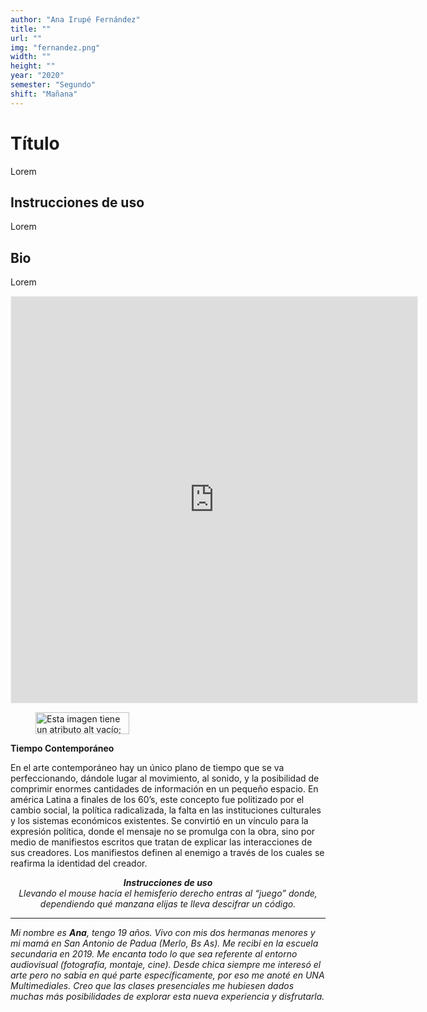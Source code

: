 ```yaml
---
author: "Ana Irupé Fernández"
title: ""
url: ""
img: "fernandez.png"
width: ""
height: ""
year: "2020"
semester: "Segundo"
shift: "Mañana"
---
```


<p></p>

# Título

Lorem 

## Instrucciones de uso 

Lorem

## Bio

Lorem

<!-- wp:html -->
<p align="center"><iframe width="650" height="650" frameborder="0" scrolling="no" style="width:650px; margin:0 auto!important;border: 1px solid #F2F2F3; z-index: 100;" src="https://editor.p5js.org/Astoreth/embed/QsHd8LSy0"></iframe></p>
<!-- /wp:html -->

<!-- wp:image {"align":"center","width":150,"height":35} -->
<div class="wp-block-image"><figure class="aligncenter is-resized"><img src="https://am1-lacabanne.atamvirtual.com.ar/wp-content/uploads/2020/12/usabilidad-AM12020-noMobile.png" alt="Esta imagen tiene un atributo alt vacío; el nombre del archivo es usabilidad-AM12020-noMobile.png" width="150" height="35"/></figure></div>
<!-- /wp:image -->

<!-- wp:paragraph -->
<p><strong>Tiempo Contemporáneo</strong></p>
<!-- /wp:paragraph -->

<!-- wp:paragraph -->
<p>En el arte contemporáneo hay un único plano de tiempo que se va perfeccionando, dándole lugar al movimiento, al sonido, y la posibilidad de comprimir enormes cantidades de información en un pequeño espacio. En américa Latina a finales de los 60’s, este concepto fue politizado por el cambio social, la política radicalizada, la falta en las instituciones culturales y los sistemas económicos existentes. Se convirtió en un vínculo para la expresión política, donde el mensaje no se promulga con la obra, sino por medio de manifiestos escritos que tratan de explicar las interacciones de sus creadores. Los manifiestos definen al enemigo a través de los cuales se reafirma la identidad del creador.</p>
<!-- /wp:paragraph -->

<!-- wp:paragraph {"align":"center"} -->
<p style="text-align:center"><strong><em>Instrucciones de uso</em></strong><em><br>Llevando el mouse hacia el hemisferio derecho entras al “juego” donde, dependiendo qué manzana elijas te lleva descifrar un código.</em></p>
<!-- /wp:paragraph -->

<!-- wp:html -->
<hr>
<!-- /wp:html -->

<!-- wp:paragraph -->
<p><em>Mi nombre es <strong>Ana</strong>, tengo 19 años. Vivo con mis dos hermanas menores y mi mamá en San Antonio de Padua (Merlo, Bs As). Me recibí en la escuela secundaria en 2019. Me encanta todo lo que sea referente al entorno audiovisual (fotografía, montaje, cine). Desde chica siempre me interesó el arte pero no sabía en qué parte específicamente, por eso me anoté en UNA Multimediales. Creo que las clases presenciales me hubiesen dados muchas más posibilidades de explorar esta nueva experiencia y disfrutarla.</em></p>
<!-- /wp:paragraph -->
